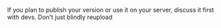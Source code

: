 
If you plan to publish your version or use it on your server, discuss it first with devs. Don't just blindly reupload
